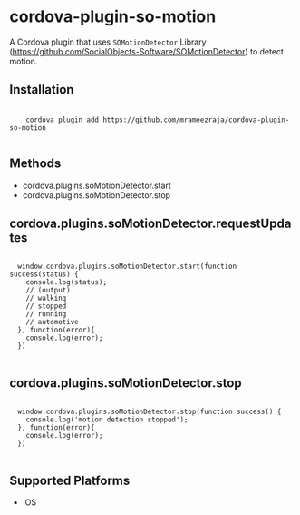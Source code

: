 
cordova-plugin-so-motion
====================

A Cordova plugin that uses `SOMotionDetector` Library (https://github.com/SocialObjects-Software/SOMotionDetector) to detect motion.

Installation
------------

<pre>
  <code>
    cordova plugin add https://github.com/mrameezraja/cordova-plugin-so-motion
  </code>
</pre>


Methods
-------
- cordova.plugins.soMotionDetector.start
- cordova.plugins.soMotionDetector.stop


cordova.plugins.soMotionDetector.requestUpdates
-----------------------------------

<pre>
<code>
  window.cordova.plugins.soMotionDetector.start(function success(status) {
    console.log(status);
    // (output)
    // walking
    // stopped
    // running
    // automotive
  }, function(error){
    console.log(error);
  })
</code>
</pre>

cordova.plugins.soMotionDetector.stop
-----------------------------------

<pre>
<code>
  window.cordova.plugins.soMotionDetector.stop(function success() {
    console.log('motion detection stopped');
  }, function(error){
    console.log(error);
  })
</code>
</pre>

Supported Platforms
-------------------

- IOS
